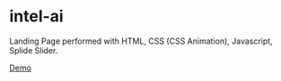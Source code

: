 # intel-ai
Landing Page performed with HTML, CSS (CSS Animation), Javascript, Splide Slider.

[Demo](https://redhatdev16.github.io/intel-ai/)


